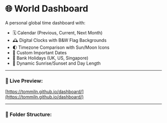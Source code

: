 # 🌐 World Dashboard

A personal global time dashboard with:
- 🗓️ Calendar (Previous, Current, Next Month)
- 🕰️ Digital Clocks with B&W Flag Backgrounds
- 🌓 Timezone Comparison with Sun/Moon Icons
- 📌 Custom Important Dates
- 🏦 Bank Holidays (UK, US, Singapore)
- 🌅 Dynamic Sunrise/Sunset and Day Length

---

### 🔗 Live Preview:
[https://tommiln.github.io/dashboard/](https://tommiln.github.io/dashboard/)

---

### 📁 Folder Structure:
